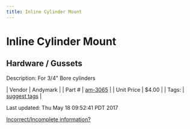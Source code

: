 ```yaml
---
title: Inline Cylinder Mount
---
```


# Inline Cylinder Mount
## Hardware / Gussets
Description: 	For 3/4" Bore cylinders 

| Vendor | Andymark | 
| Part # | [am-3065](http://www.andymark.com/product-p/am-3065.htm) | 
| Unit Price | $4.00 | 
| Tags: | [suggest tags](https://docs.google.com/forms/d/e/1FAIpQLSeWyY8v3RgOty-MyWmh9U0iivNYN_molChYyS-0U-o-kOAv_g/viewform) | 

Last updated: Thu May 18 09:52:41 PDT 2017

 [Incorrect/Incomplete information?](https://docs.google.com/forms/d/e/1FAIpQLSeWyY8v3RgOty-MyWmh9U0iivNYN_molChYyS-0U-o-kOAv_g/viewform)